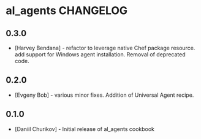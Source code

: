 al_agents CHANGELOG
==========================

0.3.0
-----
- [Harvey Bendana] - refactor to leverage native Chef package resource. 
  add support for Windows agent installation. Removal of deprecated code.

0.2.0
-----
- [Evgeny Bob] - various minor fixes. Addition of Universal Agent recipe.

0.1.0
-----
- [Daniil Churikov] - Initial release of al_agents cookbook
